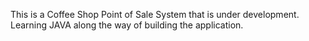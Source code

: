 This is a Coffee Shop Point of Sale System that is under development. Learning JAVA along the way of building the application. 
